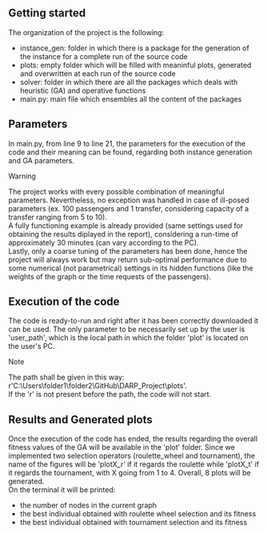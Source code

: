 ## Getting started
The organization of the project is the following:
- instance_gen: folder in which there is a package for the generation of the instance for a complete run of the source code
- plots: empty folder which will be filled with meaninful plots, generated and overwritten at each run of the source code
- solver: folder in which there are all the packages which deals with heuristic (GA) and operative functions
- main.py: main file which ensembles all the content of the packages

## Parameters
In main.py, from line 9 to line 21, the parameters for the execution of the code and their meaning can be found, regarding both instance generation and GA parameters.

> [!WARNING]
> The project works with every possible combination of meaningful parameters. Nevertheless, no exception was handled in case of ill-posed parameters (ex. 100 passengers and 1 transfer, considering capacity of a transfer ranging from 5 to 10).\
> A fully functioning example is already provided (same settings used for obtaining the results diplayed in the report), considering a run-time of approximately 30 minutes (can vary according to the PC).\
> Lastly, only a coarse tuning of the parameters has been done, hence the project will always work but may return sub-optimal performance due to some numerical (not parametrical) settings in its hidden functions (like the weights of the graph or the time requests of the passengers).

## Execution of the code
The code is ready-to-run and right after it has been correctly downloaded it can be used. The only parameter to be necessarily set up by the user is 'user_path', which is the local path in which the folder 'plot' is located on the user's PC. 

> [!NOTE]
> The path shall be given in this way: r'C:\Users\folder1\folder2\GitHub\DARP_Project\plots'.\
> If the 'r' is not present before the path, the code will not start.

## Results and Generated plots
Once the execution of the code has ended, the results regarding the overall fitness values of the GA will be available in the 'plot' folder. Since we implemented two selection operators (roulette_wheel and tournament), the name of the figures will be 'plotX_r' if it regards the roulette while 'plotX_t' if it regards the tournament, with X going from 1 to 4. Overall, 8 plots will be generated.\
On the terminal it will be printed:
- the number of nodes in the current graph
- the best individual obtained with roulette wheel selection and its fitness
- the best individual obtained with tournament selection and its fitness
